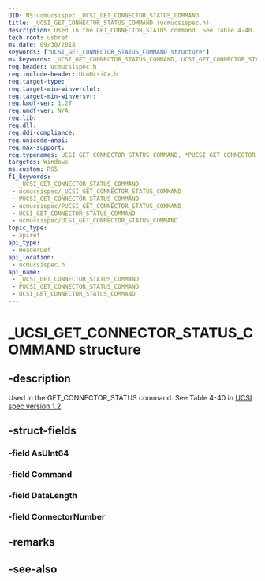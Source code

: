 ```yaml
---
UID: NS:ucmucsispec._UCSI_GET_CONNECTOR_STATUS_COMMAND
title: _UCSI_GET_CONNECTOR_STATUS_COMMAND (ucmucsispec.h)
description: Used in the GET_CONNECTOR_STATUS command. See Table 4-40.
tech.root: usbref
ms.date: 09/30/2018
keywords: ["UCSI_GET_CONNECTOR_STATUS_COMMAND structure"]
ms.keywords: _UCSI_GET_CONNECTOR_STATUS_COMMAND, UCSI_GET_CONNECTOR_STATUS_COMMAND, *PUCSI_GET_CONNECTOR_STATUS_COMMAND,
req.header: ucmucsispec.h
req.include-header: UcmUcsiCx.h
req.target-type: 
req.target-min-winverclnt: 
req.target-min-winversvr: 
req.kmdf-ver: 1.27
req.umdf-ver: N/A
req.lib: 
req.dll: 
req.ddi-compliance: 
req.unicode-ansi: 
req.max-support: 
req.typenames: UCSI_GET_CONNECTOR_STATUS_COMMAND, *PUCSI_GET_CONNECTOR_STATUS_COMMAND
targetos: Windows
ms.custom: RS5
f1_keywords:
 - _UCSI_GET_CONNECTOR_STATUS_COMMAND
 - ucmucsispec/_UCSI_GET_CONNECTOR_STATUS_COMMAND
 - PUCSI_GET_CONNECTOR_STATUS_COMMAND
 - ucmucsispec/PUCSI_GET_CONNECTOR_STATUS_COMMAND
 - UCSI_GET_CONNECTOR_STATUS_COMMAND
 - ucmucsispec/UCSI_GET_CONNECTOR_STATUS_COMMAND
topic_type:
 - apiref
api_type:
 - HeaderDef
api_location:
 - ucmucsispec.h
api_name:
 - _UCSI_GET_CONNECTOR_STATUS_COMMAND
 - PUCSI_GET_CONNECTOR_STATUS_COMMAND
 - UCSI_GET_CONNECTOR_STATUS_COMMAND
---
```


# _UCSI_GET_CONNECTOR_STATUS_COMMAND structure


## -description

Used in the GET_CONNECTOR_STATUS command. See Table 4-40 in [UCSI spec version 1.2](https://www.intel.cn/content/dam/www/public/us/en/documents/technical-specifications/usb-type-c-ucsi-spec.pdf).

## -struct-fields

### -field AsUInt64

### -field Command

### -field DataLength

### -field ConnectorNumber

## -remarks

## -see-also

